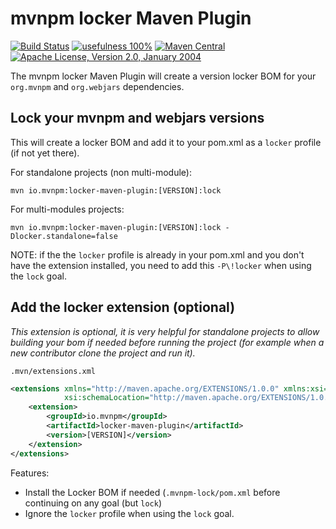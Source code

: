 # mvnpm locker Maven Plugin

[![Build Status](https://img.shields.io/github/actions/workflow/status/mvnpm/locker/build.yaml?label=Build&branch=master)](https://github.com/vandmo/dependency-lock-maven-plugin/actions/workflows/test-and-release.yaml)
[![usefulness 100%](https://img.shields.io/badge/usefulness-100%25-success.svg?label=Usefulness)](https://www.google.com/search?q=pasta+machine)
[![Maven Central](https://img.shields.io/maven-central/v/io.mvnpm/locker-maven-plugin.svg?label=Maven%20Central)](https://search.maven.org/artifact/se.vandmo/dependency-lock-maven-plugin)
[![Apache License, Version 2.0, January 2004](https://img.shields.io/github/license/apache/maven.svg?label=License)](https://www.apache.org/licenses/LICENSE-2.0)

The mvnpm locker Maven Plugin will create a version locker BOM for your `org.mvnpm` and `org.webjars` dependencies.

## Lock your mvnpm and webjars versions 

This will create a locker BOM and add it to your pom.xml as a `locker` profile (if not yet there).

For standalone projects (non multi-module):
```shell
mvn io.mvnpm:locker-maven-plugin:[VERSION]:lock
```

For multi-modules projects:
```shell
mvn io.mvnpm:locker-maven-plugin:[VERSION]:lock -Dlocker.standalone=false
```

NOTE: if the the `locker` profile is already in your pom.xml and you don't have the extension installed, you need to add this `-P\!locker` when using the `lock` goal.

## Add the locker extension (optional)

_This extension is optional, it is very helpful for standalone projects to allow building your bom if needed before running the project (for example when a new contributor clone the project and run it)._

`.mvn/extensions.xml`
```xml
<extensions xmlns="http://maven.apache.org/EXTENSIONS/1.0.0" xmlns:xsi="http://www.w3.org/2001/XMLSchema-instance"
            xsi:schemaLocation="http://maven.apache.org/EXTENSIONS/1.0.0 http://maven.apache.org/xsd/core-extensions-1.0.0.xsd">
    <extension>
        <groupId>io.mvnpm</groupId>
        <artifactId>locker-maven-plugin</artifactId>
        <version>[VERSION]</version>
    </extension>
</extensions>
```

Features:
- Install the Locker BOM if needed (`.mvnpm-lock/pom.xml` before continuing on any goal (but `lock`)
- Ignore the `locker` profile when using the `lock` goal.
